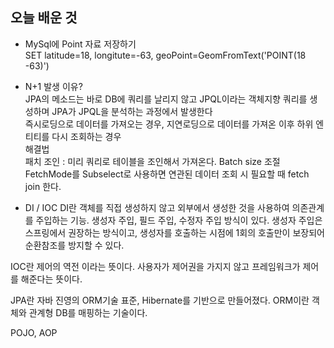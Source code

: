 ## 오늘 배운 것
- MySql에 Point 자료 저장하기    
SET latitude=18, longitute=-63, geoPoint=GeomFromText('POINT(18 -63)')    

- N+1 발생 이유?    
JPA의 메소드는 바로 DB에 쿼리를 날리지 않고 JPQL이라는 객체지향 쿼리를 생성하며 JPA가 JPQL을 분석하는 과정에서 발생한다    
즉시로딩으로 데이터를 가져오는 경우, 지연로딩으로 데이터를 가져온 이후 하위 엔티티를 다시 조회하는 경우    
해결법    
패치 조인 : 미리 쿼리로 테이블을 조인해서 가져온다.
Batch size 조절
FetchMode를 Subselect로 사용하면 연관된 데이터 조회 시 필요할 때 fetch join 한다.

- DI / IOC
DI란 객체를 직접 생성하지 않고 외부에서 생성한 것을 사용하여 의존관계를 주입하는 기능.
생성자 주입, 필드 주입, 수정자 주입 방식이 있다.
생성자 주입은 스프링에서 권장하는 방식이고, 생성자를 호출하는 시점에 1회의 호출만이 보장되어 순환참조를 방지할 수 있다.

IOC란 제어의 역전 이라는 뜻이다.
사용자가 제어권을 가지지 않고 프레임워크가 제어를 해준다는 뜻이다.   

JPA란 자바 진영의 ORM기술 표준, Hibernate를 기반으로 만들어졌다.
ORM이란 객체와 관계형 DB를 매핑하는 기술이다.

POJO, AOP
